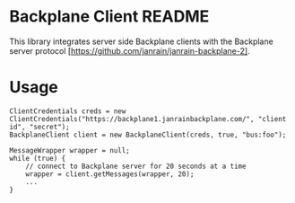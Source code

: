 Backplane Client README
=======================

This library integrates server side Backplane clients with the Backplane server protocol [https://github.com/janrain/janrain-backplane-2].

Usage
=====

```
ClientCredentials creds = new ClientCredentials("https://backplane1.janrainbackplane.com/", "client id", "secret");
BackplaneClient client = new BackplaneClient(creds, true, "bus:foo");

MessageWrapper wrapper = null;
while (true) {
    // connect to Backplane server for 20 seconds at a time
    wrapper = client.getMessages(wrapper, 20);
    ...
}

```



